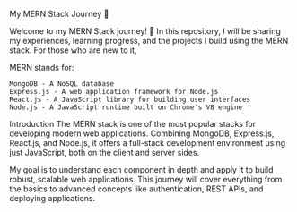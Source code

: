 My MERN Stack Journey 🚀

Welcome to my MERN Stack journey! 🎉 In this repository, I will be sharing my experiences, learning progress, and the projects I build using the MERN stack. For those who are new to it,


MERN stands for:

	MongoDB - A NoSQL database
	Express.js - A web application framework for Node.js
	React.js - A JavaScript library for building user interfaces
	Node.js - A JavaScript runtime built on Chrome's V8 engine



Introduction
The MERN stack is one of the most popular stacks for developing modern web applications. Combining MongoDB, Express.js, React.js, and Node.js, it offers a full-stack development environment using just JavaScript, both on the client and server sides.

My goal is to understand each component in depth and apply it to build robust, scalable web applications. This journey will cover everything from the basics to advanced concepts like authentication, REST APIs, and deploying applications.


